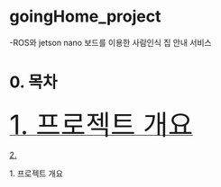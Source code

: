 # goingHome_project

-ROS와 jetson nano 보드를 이용한 사람인식 집 안내 서비스

# 0. 목차
<a href="#list1"><font size = "30">1. 프로젝트 개요</font></a></br>




[2. ](#2.개요2)




<a id="list1">1. 프로젝트 개요</a>



